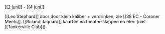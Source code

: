 [[2 juni]] - [[4 juni]]

[[Leo Stephard]] door door klein kaliber + verdrinken, zie [[38 EC - Coroner Meets]].
[[Roland Jaquard]] kaarten en theater-skippen en eten (niet [[Tankerville Club]]).